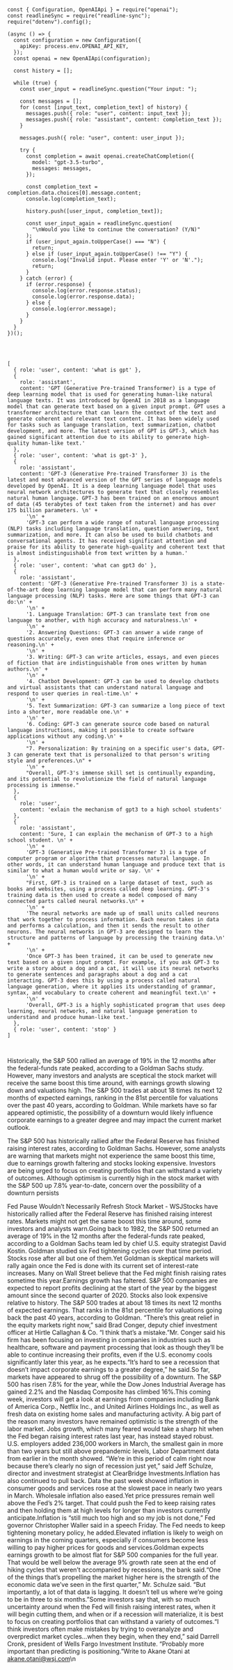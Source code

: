 ```


const { Configuration, OpenAIApi } = require("openai");
const readlineSync = require("readline-sync");
require("dotenv").config();

(async () => {
  const configuration = new Configuration({
    apiKey: process.env.OPENAI_API_KEY,
  });
  const openai = new OpenAIApi(configuration);

  const history = [];

  while (true) {
    const user_input = readlineSync.question("Your input: ");

    const messages = [];
    for (const [input_text, completion_text] of history) {
      messages.push({ role: "user", content: input_text });
      messages.push({ role: "assistant", content: completion_text });
    }

    messages.push({ role: "user", content: user_input });

    try {
      const completion = await openai.createChatCompletion({
        model: "gpt-3.5-turbo",
        messages: messages,
      });

      const completion_text = completion.data.choices[0].message.content;
      console.log(completion_text);

      history.push([user_input, completion_text]);

      const user_input_again = readlineSync.question(
        "\nWould you like to continue the conversation? (Y/N)"
      );
      if (user_input_again.toUpperCase() === "N") {
        return;
      } else if (user_input_again.toUpperCase() !== "Y") {
        console.log("Invalid input. Please enter 'Y' or 'N'.");
        return;
      }
    } catch (error) {
      if (error.response) {
        console.log(error.response.status);
        console.log(error.response.data);
      } else {
        console.log(error.message);
      }
    }
  }
})();


```




```


[
  { role: 'user', content: 'what is gpt' },
  {
    role: 'assistant',
    content: 'GPT (Generative Pre-trained Transformer) is a type of deep learning model that is used for generating human-like natural language texts. It was introduced by OpenAI in 2018 as a language model that can generate text based on a given input prompt. GPT uses a transformer architecture that can learn the context of the text and generate coherent and relevant text content. It has been widely used for tasks such as language translation, text summarization, chatbot development, and more. The latest version of GPT is GPT-3, which has gained significant attention due to its ability to generate high-quality human-like text.'
  },
  { role: 'user', content: 'what is gpt-3' },
  {
    role: 'assistant',
    content: 'GPT-3 (Generative Pre-trained Transformer 3) is the latest and most advanced version of the GPT series of language models developed by OpenAI. It is a deep learning language model that uses neural network architectures to generate text that closely resembles natural human language. GPT-3 has been trained on an enormous amount of data (45 terabytes of text taken from the internet) and has over 175 billion parameters. \n' +
      '\n' +
      'GPT-3 can perform a wide range of natural language processing (NLP) tasks including language translation, question answering, text summarization, and more. It can also be used to build chatbots and conversational agents. It has received significant attention and praise for its ability to generate high-quality and coherent text that is almost indistinguishable from text written by a human.'
  },
  { role: 'user', content: 'what can gpt3 do' },
  {
    role: 'assistant',
    content: 'GPT-3 (Generative Pre-trained Transformer 3) is a state-of-the-art deep learning language model that can perform many natural language processing (NLP) tasks. Here are some things that GPT-3 can do:\n' +
      '\n' +
      '1. Language Translation: GPT-3 can translate text from one language to another, with high accuracy and naturalness.\n' +
      '\n' +
      '2. Answering Questions: GPT-3 can answer a wide range of questions accurately, even ones that require inference or reasoning.\n' +
      '\n' +
      '3. Writing: GPT-3 can write articles, essays, and even pieces of fiction that are indistinguishable from ones written by human authors.\n' +
      '\n' +
      '4. Chatbot Development: GPT-3 can be used to develop chatbots and virtual assistants that can understand natural language and respond to user queries in real-time.\n' +
      '\n' +
      '5. Text Summarization: GPT-3 can summarize a long piece of text into a shorter, more readable one.\n' +
      '\n' +
      '6. Coding: GPT-3 can generate source code based on natural language instructions, making it possible to create software applications without any coding.\n' +
      '\n' +
      "7. Personalization: By training on a specific user's data, GPT-3 can generate text that is personalized to that person's writing style and preferences.\n" +
      '\n' +
      "Overall, GPT-3's immense skill set is continually expanding, and its potential to revolutionize the field of natural language processing is immense."
  },
  {
    role: 'user',
    content: 'exlain the mechanism of gpt3 to a high school students'
  },
  {
    role: 'assistant',
    content: 'Sure, I can explain the mechanism of GPT-3 to a high school student. \n' +
      '\n' +
      'GPT-3 (Generative Pre-trained Transformer 3) is a type of computer program or algorithm that processes natural language. In other words, it can understand human language and produce text that is similar to what a human would write or say. \n' +
      '\n' +
      "First, GPT-3 is trained on a large dataset of text, such as books and websites, using a process called deep learning. GPT-3's training data is then used to create a model composed of many connected parts called neural networks.\n" +
      '\n' +
      'The neural networks are made up of small units called neurons that work together to process information. Each neuron takes in data and performs a calculation, and then it sends the result to other neurons. The neural networks in GPT-3 are designed to learn the structure and patterns of language by processing the training data.\n' +
      '\n' +
      'Once GPT-3 has been trained, it can be used to generate new text based on a given input prompt. For example, if you ask GPT-3 to write a story about a dog and a cat, it will use its neural networks to generate sentences and paragraphs about a dog and a cat interacting. GPT-3 does this by using a process called natural language generation, where it applies its understanding of grammar, syntax, and vocabulary to create coherent and meaningful text.\n' +
      '\n' +
      'Overall, GPT-3 is a highly sophisticated program that uses deep learning, neural networks, and natural language generation to understand and produce human-like text.'
  },
  { role: 'user', content: 'stop' }
]



```













Historically, the S&P 500 rallied an average of 19% in the 12 months after the federal-funds rate peaked, according to a Goldman Sachs study. However, many investors and analysts are sceptical the stock market will receive the same boost this time around, with earnings growth slowing down and valuations high. The S&P 500 trades at about 18 times its next 12 months of expected earnings, ranking in the 81st percentile for valuations over the past 40 years, according to Goldman. While markets have so far appeared optimistic, the possibility of a downturn would likely influence corporate earnings to a greater degree and may impact the current market outlook.




The S&P 500 has historically rallied after the Federal Reserve has finished raising interest rates, according to Goldman Sachs. However, some analysts are warning that markets might not experience the same boost this time, due to earnings growth faltering and stocks looking expensive. Investors are being urged to focus on creating portfolios that can withstand a variety of outcomes. Although optimism is currently high in the stock market with the S&P 500 up 7.8% year-to-date, concern over the possibility of a downturn persists





Fed Pause Wouldn’t Necessarily Refresh Stock Market - WSJStocks have historically rallied after the Federal Reserve has finished raising interest rates. Markets might not get the same boost this time around, some investors and analysts warn.Going back to 1982, the S&P 500 returned an average of 19% in the 12 months after the federal-funds rate peaked, according to a Goldman Sachs team led by chief U.S. equity strategist David Kostin. Goldman studied six Fed tightening cycles over that time period. Stocks rose after all but one of them.Yet Goldman is skeptical markets will rally again once the Fed is done with its current set of interest-rate increases. Many on Wall Street believe that the Fed might finish raising rates sometime this year.Earnings growth has faltered. S&P 500 companies are expected to report profits declining at the start of the year by the biggest amount since the second quarter of 2020. Stocks also look expensive relative to history. The S&P 500 trades at about 18 times its next 12 months of expected earnings. That ranks in the 81st percentile for valuations going back the past 40 years, according to Goldman. “There’s this great relief in the equity markets right now,” said Brad Conger, deputy chief investment officer at Hirtle Callaghan & Co. “I think that’s a mistake.”Mr. Conger said his firm has been focusing on investing in companies in industries such as healthcare, software and payment processing that look as though they’ll be able to continue increasing their profits, even if the U.S. economy cools significantly later this year, as he expects.“It’s hard to see a recession that doesn’t impact corporate earnings to a greater degree,” he said.So far, markets have appeared to shrug off the possibility of a downturn. The S&P 500 has risen 7.8% for the year, while the Dow Jones Industrial Average has gained 2.2% and the Nasdaq Composite has climbed 16%.This coming week, investors will get a look at earnings from companies including Bank of America Corp., Netflix Inc., and United Airlines Holdings Inc., as well as fresh data on existing home sales and manufacturing activity. A big part of the reason many investors have remained optimistic is the strength of the labor market. Jobs growth, which many feared would take a sharp hit when the Fed began raising interest rates last year, has instead stayed robust. U.S. employers added 236,000 workers in March, the smallest gain in more than two years but still above prepandemic levels, Labor Department data from earlier in the month showed. “We’re in this period of calm right now because there’s clearly no sign of recession just yet,” said Jeff Schulze, director and investment strategist at ClearBridge Investments.Inflation has also continued to pull back. Data the past week showed inflation in consumer goods and services rose at the slowest pace in nearly two years in March. Wholesale inflation also eased.Yet price pressures remain well above the Fed’s 2% target. That could push the Fed to keep raising rates and then holding them at high levels for longer than investors currently anticipate.Inflation is “still much too high and so my job is not done,” Fed governor Christopher Waller said in a speech Friday. The Fed needs to keep tightening monetary policy, he added.Elevated inflation is likely to weigh on earnings in the coming quarters, especially if consumers become less willing to pay higher prices for goods and services.Goldman expects earnings growth to be almost flat for S&P 500 companies for the full year. That would be well below the average 9% growth rate seen at the end of hiking cycles that weren’t accompanied by recessions, the bank said.“One of the things that’s propelling the market higher here is the strength of the economic data we’ve seen in the first quarter,” Mr. Schulze said. “But importantly, a lot of that data is lagging. It doesn’t tell us where we’re going to be in three to six months.”Some investors say that, with so much uncertainty around when the Fed will finish raising interest rates, when it will begin cutting them, and when or if a recession will materialize, it is best to focus on creating portfolios that can withstand a variety of outcomes.“I think investors often make mistakes by trying to overanalyze and overpredict market cycles…when they begin, when they end,” said Darrell Cronk, president of Wells Fargo Investment Institute. “Probably more important than predicting is positioning.”Write to Akane Otani at akane.otani@wsj.com\n